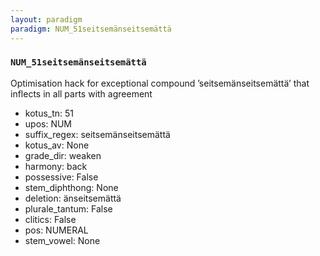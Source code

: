 ```yaml
---
layout: paradigm
paradigm: NUM_51seitsemänseitsemättä
---
```

### ` NUM_51seitsemänseitsemättä `

Optimisation hack for exceptional compound ’seitsemänseitsemättä’ that inflects in all parts with agreement
* kotus_tn: 51
* upos: NUM
* suffix_regex: seitsemänseitsemättä
* kotus_av: None
* grade_dir: weaken
* harmony: back
* possessive: False
* stem_diphthong: None
* deletion: änseitsemättä
* plurale_tantum: False
* clitics: False
* pos: NUMERAL
* stem_vowel: None

